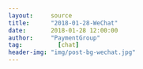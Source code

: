 ```yaml
---
layout:     source 
title:      "2018-01-28-WeChat"
date:       2018-01-28 12:00:00
author:     "PaymentGroup"
tag:		  [chat]
header-img: "img/post-bg-wechat.jpg"
---
```

